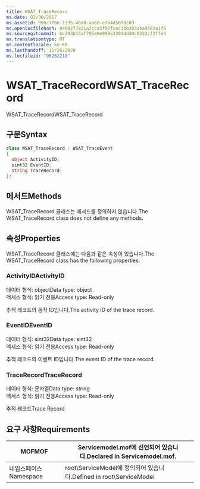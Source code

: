 ```yaml
---
title: WSAT_TraceRecord
ms.date: 03/30/2017
ms.assetid: 99bc7f66-1335-40d8-aa68-e754d569dc0d
ms.openlocfilehash: 0409277821a7cca3f97fcec1bb383aba9583a1f6
ms.sourcegitcommit: bc293b14af795e0e999e3304dd40c0222cf2ffe4
ms.translationtype: MT
ms.contentlocale: ko-KR
ms.lasthandoff: 11/26/2020
ms.locfileid: "96262218"
---
```

# <a name="wsat_tracerecord"></a><span data-ttu-id="5ab23-102">WSAT_TraceRecord</span><span class="sxs-lookup"><span data-stu-id="5ab23-102">WSAT_TraceRecord</span></span>

<span data-ttu-id="5ab23-103">WSAT_TraceRecord</span><span class="sxs-lookup"><span data-stu-id="5ab23-103">WSAT_TraceRecord</span></span>  
  
## <a name="syntax"></a><span data-ttu-id="5ab23-104">구문</span><span class="sxs-lookup"><span data-stu-id="5ab23-104">Syntax</span></span>  
  
```csharp
class WSAT_TraceRecord : WSAT_TraceEvent  
{  
  object ActivityID;  
  sint32 EventID;  
  string TraceRecord;  
};  
```  
  
## <a name="methods"></a><span data-ttu-id="5ab23-105">메서드</span><span class="sxs-lookup"><span data-stu-id="5ab23-105">Methods</span></span>  

 <span data-ttu-id="5ab23-106">WSAT_TraceRecord 클래스는 메서드를 정의하지 않습니다.</span><span class="sxs-lookup"><span data-stu-id="5ab23-106">The WSAT_TraceRecord class does not define any methods.</span></span>  
  
## <a name="properties"></a><span data-ttu-id="5ab23-107">속성</span><span class="sxs-lookup"><span data-stu-id="5ab23-107">Properties</span></span>  

 <span data-ttu-id="5ab23-108">WSAT_TraceRecord 클래스에는 다음과 같은 속성이 있습니다.</span><span class="sxs-lookup"><span data-stu-id="5ab23-108">The WSAT_TraceRecord class has the following properties:</span></span>  
  
### <a name="activityid"></a><span data-ttu-id="5ab23-109">ActivityID</span><span class="sxs-lookup"><span data-stu-id="5ab23-109">ActivityID</span></span>  

 <span data-ttu-id="5ab23-110">데이터 형식: object</span><span class="sxs-lookup"><span data-stu-id="5ab23-110">Data type: object</span></span>  
<span data-ttu-id="5ab23-111">액세스 형식: 읽기 전용</span><span class="sxs-lookup"><span data-stu-id="5ab23-111">Access type: Read-only</span></span>  
  
 <span data-ttu-id="5ab23-112">추적 레코드의 동작 ID입니다.</span><span class="sxs-lookup"><span data-stu-id="5ab23-112">The activity ID of the trace record.</span></span>  
  
### <a name="eventid"></a><span data-ttu-id="5ab23-113">EventID</span><span class="sxs-lookup"><span data-stu-id="5ab23-113">EventID</span></span>  

 <span data-ttu-id="5ab23-114">데이터 형식: sint32</span><span class="sxs-lookup"><span data-stu-id="5ab23-114">Data type: sint32</span></span>  
<span data-ttu-id="5ab23-115">액세스 형식: 읽기 전용</span><span class="sxs-lookup"><span data-stu-id="5ab23-115">Access type: Read-only</span></span>  
  
 <span data-ttu-id="5ab23-116">추적 레코드의 이벤트 ID입니다.</span><span class="sxs-lookup"><span data-stu-id="5ab23-116">The event ID of the trace record.</span></span>  
  
### <a name="tracerecord"></a><span data-ttu-id="5ab23-117">TraceRecord</span><span class="sxs-lookup"><span data-stu-id="5ab23-117">TraceRecord</span></span>  

 <span data-ttu-id="5ab23-118">데이터 형식: 문자열</span><span class="sxs-lookup"><span data-stu-id="5ab23-118">Data type: string</span></span>  
<span data-ttu-id="5ab23-119">액세스 형식: 읽기 전용</span><span class="sxs-lookup"><span data-stu-id="5ab23-119">Access type: Read-only</span></span>  
  
 <span data-ttu-id="5ab23-120">추적 레코드</span><span class="sxs-lookup"><span data-stu-id="5ab23-120">Trace Record</span></span>  
  
## <a name="requirements"></a><span data-ttu-id="5ab23-121">요구 사항</span><span class="sxs-lookup"><span data-stu-id="5ab23-121">Requirements</span></span>  
  
|<span data-ttu-id="5ab23-122">MOF</span><span class="sxs-lookup"><span data-stu-id="5ab23-122">MOF</span></span>|<span data-ttu-id="5ab23-123">Servicemodel.mof에 선언되어 있습니다.</span><span class="sxs-lookup"><span data-stu-id="5ab23-123">Declared in Servicemodel.mof.</span></span>|  
|---------|-----------------------------------|  
|<span data-ttu-id="5ab23-124">네임스페이스</span><span class="sxs-lookup"><span data-stu-id="5ab23-124">Namespace</span></span>|<span data-ttu-id="5ab23-125">root\ServiceModel에 정의되어 있습니다.</span><span class="sxs-lookup"><span data-stu-id="5ab23-125">Defined in root\ServiceModel</span></span>|
